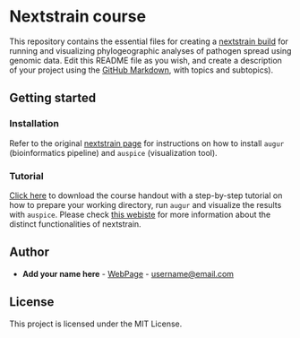 # Nextstrain course

This repository contains the essential files for creating a [nextstrain build](https://nextstrain.org/) for running and visualizing phylogeographic analyses of pathogen spread using genomic data. Edit this README file as you wish, and create a description of your project using the [GitHub Markdown](https://guides.github.com/features/mastering-markdown/), with topics and subtopics).


## Getting started

### Installation

Refer to the original [nextstrain page](https://nextstrain.org/docs/getting-started/local-installation) for instructions on how to install `augur` (bioinformatics pipeline) and `auspice` (visualization tool).


### Tutorial
[Click here](https://github.com/andersonbrito/nextstrain_course/raw/master/tutorial_nextstrain.pdf) to download the course handout with a step-by-step tutorial on how to prepare your working directory, run `augur` and visualize the results with `auspice`. Please check [this webiste](https://neherlab.org/201910_RIVM_nextstrain.html) for more information about the distinct functionalities of nextstrain.

## Author

* **Add your name here** - [WebPage](https://github.io/) - username@email.com

## License

This project is licensed under the MIT License.
